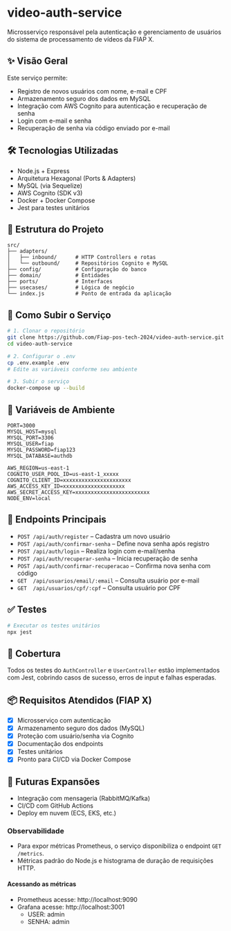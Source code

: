 # video-auth-service

Microsserviço responsável pela autenticação e gerenciamento de usuários do sistema de processamento de vídeos da FIAP X.

## ✨ Visão Geral

Este serviço permite:

- Registro de novos usuários com nome, e-mail e CPF
- Armazenamento seguro dos dados em MySQL
- Integração com AWS Cognito para autenticação e recuperação de senha
- Login com e-mail e senha
- Recuperação de senha via código enviado por e-mail

## 🛠️ Tecnologias Utilizadas

- Node.js + Express
- Arquitetura Hexagonal (Ports & Adapters)
- MySQL (via Sequelize)
- AWS Cognito (SDK v3)
- Docker + Docker Compose
- Jest para testes unitários

## 📁 Estrutura do Projeto

```
src/
├── adapters/
│   ├── inbound/      # HTTP Controllers e rotas
│   └── outbound/     # Repositórios Cognito e MySQL
├── config/           # Configuração do banco
├── domain/           # Entidades
├── ports/            # Interfaces
├── usecases/         # Lógica de negócio
└── index.js          # Ponto de entrada da aplicação
```

## 🚀 Como Subir o Serviço

```bash
# 1. Clonar o repositório
git clone https://github.com/Fiap-pos-tech-2024/video-auth-service.git
cd video-auth-service

# 2. Configurar o .env
cp .env.example .env
# Edite as variáveis conforme seu ambiente

# 3. Subir o serviço
docker-compose up --build
```

## 🔐 Variáveis de Ambiente

```env
PORT=3000
MYSQL_HOST=mysql
MYSQL_PORT=3306
MYSQL_USER=fiap
MYSQL_PASSWORD=fiap123
MYSQL_DATABASE=authdb

AWS_REGION=us-east-1
COGNITO_USER_POOL_ID=us-east-1_xxxxx
COGNITO_CLIENT_ID=xxxxxxxxxxxxxxxxxxxxxx
AWS_ACCESS_KEY_ID=xxxxxxxxxxxxxxxxxxxx
AWS_SECRET_ACCESS_KEY=xxxxxxxxxxxxxxxxxxxxxxxx
NODE_ENV=local
```

## 📌 Endpoints Principais

- `POST /api/auth/register` – Cadastra um novo usuário
- `POST /api/auth/confirmar-senha` – Define nova senha após registro
- `POST /api/auth/login` – Realiza login com e-mail/senha
- `POST /api/auth/recuperar-senha` – Inicia recuperação de senha
- `POST /api/auth/confirmar-recuperacao` – Confirma nova senha com código
- `GET  /api/usuarios/email/:email` – Consulta usuário por e-mail
- `GET  /api/usuarios/cpf/:cpf` – Consulta usuário por CPF

## ✅ Testes

```bash
# Executar os testes unitários
npx jest
```

## 🧪 Cobertura

Todos os testes do `AuthController` e `UserController` estão implementados com Jest, cobrindo casos de sucesso, erros de input e falhas esperadas.

## 📦 Requisitos Atendidos (FIAP X)

- [x] Microsserviço com autenticação
- [x] Armazenamento seguro dos dados (MySQL)
- [x] Proteção com usuário/senha via Cognito
- [x] Documentação dos endpoints
- [x] Testes unitários
- [x] Pronto para CI/CD via Docker Compose

## 🧱 Futuras Expansões

- Integração com mensageria (RabbitMQ/Kafka)
- CI/CD com GitHub Actions
- Deploy em nuvem (ECS, EKS, etc.)

### Observabilidade

- Para expor métricas Prometheus, o serviço disponibiliza o endpoint `GET /metrics`.
- Métricas padrão do Node.js e histograma de duração de requisições HTTP.

#### Acessando as métricas
   - Prometheus acesse: http://localhost:9090  
   - Grafana acesse: http://localhost:3001  
      - USER: admin
      - SENHA: admin
